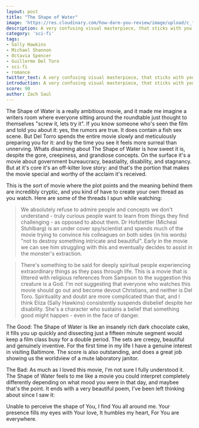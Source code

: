 ```yaml
---
layout: post
title: "The Shape of Water"
image: 'https://res.cloudinary.com/how-dare-you-review/image/upload/c_fill,h_399,w_760/v1528849592/https_3A_2F_2Fblogs-images.forbes.com_2Finsertcoin_2Ffiles_2F2018_2F03_2Fshape1.jpg'
description: A very confusing visual masterpiece, that sticks with you after seeing it - especially the fish sex.        
category: 'sci-fi'
tags:
- Sally Hawkins
- Michael Shannon
- Octavia Spencer
- Guillermo Del Toro
- sci-fi
- romance
twitter_text: A very confusing visual masterpiece, that sticks with you after seeing it - especially the fish sex.
introduction: A very confusing visual masterpiece, that sticks with you after seeing it - especially the fish sex.
score: 90
author: Zach Saul
---
```

The Shape of Water is a really ambitious movie, and it made me imagine a writers room where everyone sitting around the roundtable just thought to themselves "screw it, lets try it". If you know someone who's seen the film and told you about it: yes, the rumors are true. It does contain a fish sex scene. But Del Torro spends the entire movie slowly and meticulously preparing you for it: and by the time you see it feels more surreal than unnerving. Whats disarming about The Shape of Water is how sweet it is, despite the gore, creepiness, and grandiose concepts. On the surface it's a movie about government bureaucracy, beastiality, disability, and stagnancy. But at it's core it's an off-kilter love story: and that's the portion that makes the movie special and worthy of the acclaim it's received.

This is the sort of movie where the plot points and the meaning behind them are incredibly cryptic, and you kind of have to create your own thread as you watch. Here are some of the threads I spun while watching:

> We absolutely refuse to admire people and concepts we don't understand - truly curious people want to learn from things they find challenging - as opposed to about them. Dr Hofstettler (Micheal Stuhlbarg) is an under cover spy/scientist and spends much of the movie trying to convince his colleagues on both sides (in his words) "not to destroy something intricate and beautiful". Early in the movie we can see him struggling with this and eventually decides to assist in the monster's extraction.

> There's something to be said for deeply spiritual people experiencing extraordinary things as they pass through life. This is a movie that is littered with religious references from Sampson to the suggestion this creature is a God. I'm not suggesting that everyone who watches this movie should go out and become devout Christians, and neither is Del Toro. Spirituality and doubt are more complicated than that, and I think  Eliza (Sally Hawkins) consistently suspends disbelief despite her disability. She's a character who sustains a belief that something good might happen - even in the face of danger.

The Good: The Shape of Water is like an insanely rich dark chocolate cake, it fills you up quickly and dissecting just a fifteen minute segment would keep a film class busy for a double period. The sets are creepy, beautiful and genuinely inventive. For the first time in my life I have a genuine interest in visiting Baltimore. The score is also outstanding, and does a great job showing us the worldview of a mute laboratory janitor.

The Bad: As much as I loved this movie, I'm not sure I fully understood it. The Shape of Water feels to me like a movie you could interpret completely differently depending on what mood you were in that day, and maybee that's the point. It ends with a very beautiful poem, I've been left thinking about since I saw it:

Unable to perceive the shape of You,
I find You all around me.
Your presence fills my eyes with Your love,
It humbles my heart,
For You are everywhere.
